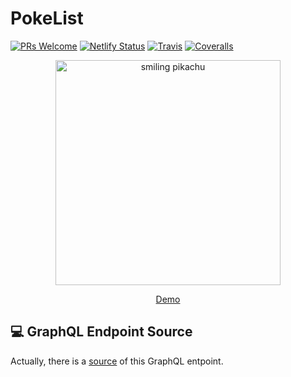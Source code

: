 # PokeList

[![PRs Welcome][pr-bage]][pr] [![Netlify Status][netlify-badge]][netlify] [![Travis][build-badge]][build] [![Coveralls][coveralls-badge]][coveralls]

<p align="center">
  <a href="https://pokemonlist.netlify.com/">
    <img alt="smiling pikachu" src="https://media1.giphy.com/media/39GAXpLVKvYRO/giphy.gif" width="360" />
    <p align="center">Demo<p>
  </a>
</p>

## 💻 GraphQL Endpoint Source

Actually, there is a [source](https://github.com/lucasbento/graphql-pokemon) of this GraphQL entpoint.

[pr-bage]: https://img.shields.io/badge/PRs-welcome-green.svg
[pr]: https://github.com/meatspincom/gatsby-pokemons/pulls
[netlify-badge]: https://api.netlify.com/api/v1/badges/30d7454e-ebf6-48ac-90bc-d8fe1596844c/deploy-status
[netlify]: https://app.netlify.com/sites/pokemonlist/deploys
[build-badge]: https://raster.shields.io/travis/meatspincom/gatsby-pokemons/master.png?style=flat-square
[build]: https://travis-ci.org/meatspincom/gatsby-pokemons
[coveralls-badge]: https://img.shields.io/coveralls/meatspincom/gatsby-pokemons/master.png?style=flat-square
[coveralls]: https://coveralls.io/github/meatspincom/gatsby-pokemons
